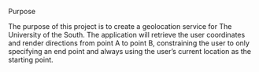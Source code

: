 Purpose 

The purpose of this project is to create a geolocation service for The University of the South. The application will retrieve the user coordinates and render directions from point A to point B, constraining the user to only specifying an end point and always using the user’s current location as the starting point. 

